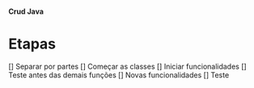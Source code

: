 #### Crud Java

# Etapas

[] Separar por partes
[] Começar as classes
[] Iniciar funcionalidades
[] Teste antes das demais funções
[] Novas funcionalidades
[] Teste